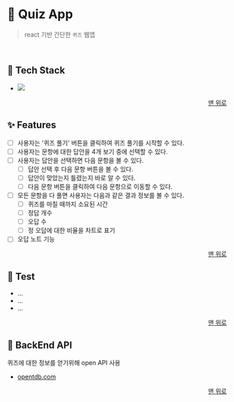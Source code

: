 # 🧩 Quiz App

> react 기반 간단한 `퀴즈` 웹앱

<br />

## 🔧 Tech Stack

- <img src="https://img.shields.io/badge/react-61DAFB?style=for-the-badge&logo=react&logoColor=white">

<p align="right">
  <a href="#readme-top">맨 위로</a>
</p>

## ✨ Features

- [ ] 사용자는 '퀴즈 풀기' 버튼을 클릭하여 퀴즈 풀기를 시작할 수 있다.
- [ ] 사용자는 문항에 대한 답안을 4개 보기 중에 선택할 수 있다.
- [ ] 사용자는 답안을 선택하면 다음 문항을 볼 수 있다.
  - [ ] 답안 선택 후 다음 문항 버튼을 볼 수 있다.
  - [ ] 답안이 맞았는지 틀렸는지 바로 알 수 있다.
  - [ ] 다음 문항 버튼을 클릭하여 다음 문항으로 이동할 수 있다.
- [ ] 모든 문항을 다 풀면 사용자는 다음과 같은 결과 정보를 볼 수 있다.
  - [ ] 퀴즈를 마칠 때까지 소요된 시간
  - [ ] 정답 개수
  - [ ] 오답 수
  - [ ] 정 오답에 대한 비율을 차트로 표기
- [ ] 오답 노트 기능

<p align="right">
  <a href="#readme-top">맨 위로</a>
</p>

## 🧪 Test

- ...
- ...
- ...

<p align="right">
  <a href="#readme-top">맨 위로</a>
</p>

## 💾 BackEnd API

퀴즈에 대한 정보를 얻기위해 open API 사용

- [opentdb.com](https://opentdb.com/api_config.php)

<p align="right">
  <a href="#readme-top">맨 위로</a>
</p>
